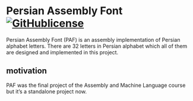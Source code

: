 
# Persian Assembly Font &nbsp; [![GitHublicense](https://img.shields.io/badge/license-MIT-blue.svg )](https://github.com/imnr/persian-assembly-font/blob/master/LICENSE)

Persian Assembly Font (PAF) is an assembly implementation of Persian alphabet letters. There are 32 letters in Persian alphabet which all of them are designed and implemented in this project.  

## motivation  
PAF was the final project of the Assembly and Machine Language course but it’s a standalone project now.  